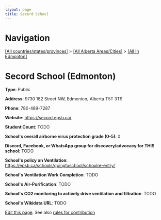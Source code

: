 ```yaml
---
layout: page
title: Secord School
---
```

# Navigation

[[All countries/states/provinces]](../../..) > [[All Alberta Areas/Cities]](../..) > [[All In Edmonton]](..)

# Secord School (Edmonton)

**Type**: Public

**Address**: 9730 182 Street NW, Edmonton, Alberta T5T 3T9

**Phone**: 780-489-7287

**Website**: <https://secord.epsb.ca/>

**Student Count**: TODO

**School's overall airborne virus protection grade (0-5)**: 0

**Discord, Facebook, or WhatsApp group for discovery/advocacy for THIS school**: TODO

**School's policy on Ventilation**: <https://epsb.ca/schools/goingtoschool/schoolre-entry/>

**School's Ventilation Work Completion**: TODO

**School's Air-Purification**: TODO

**School's CO2 monitoring to actively drive ventilation and filtration**: TODO

**School's Wikidata URL**: TODO


[Edit this page](https://github.com/ventilate-schools/AB/edit/main/./Edmonton/Secord_School.md). See also [rules for contribution](../../../contribution-rules/)